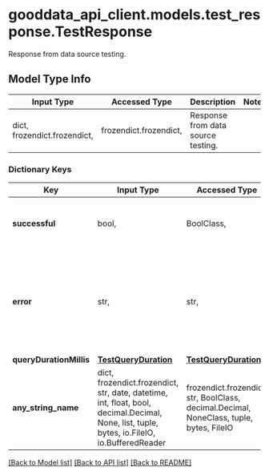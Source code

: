 # gooddata_api_client.models.test_response.TestResponse

Response from data source testing.

## Model Type Info
Input Type | Accessed Type | Description | Notes
------------ | ------------- | ------------- | -------------
dict, frozendict.frozendict,  | frozendict.frozendict,  | Response from data source testing. | 

### Dictionary Keys
Key | Input Type | Accessed Type | Description | Notes
------------ | ------------- | ------------- | ------------- | -------------
**successful** | bool,  | BoolClass,  | A flag indicating whether test passed or not. | 
**error** | str,  | str,  | Field containing more details in case of a failure. Details are available to a privileged user only. | [optional] 
**queryDurationMillis** | [**TestQueryDuration**](TestQueryDuration.md) | [**TestQueryDuration**](TestQueryDuration.md) |  | [optional] 
**any_string_name** | dict, frozendict.frozendict, str, date, datetime, int, float, bool, decimal.Decimal, None, list, tuple, bytes, io.FileIO, io.BufferedReader | frozendict.frozendict, str, BoolClass, decimal.Decimal, NoneClass, tuple, bytes, FileIO | any string name can be used but the value must be the correct type | [optional]

[[Back to Model list]](../../README.md#documentation-for-models) [[Back to API list]](../../README.md#documentation-for-api-endpoints) [[Back to README]](../../README.md)
